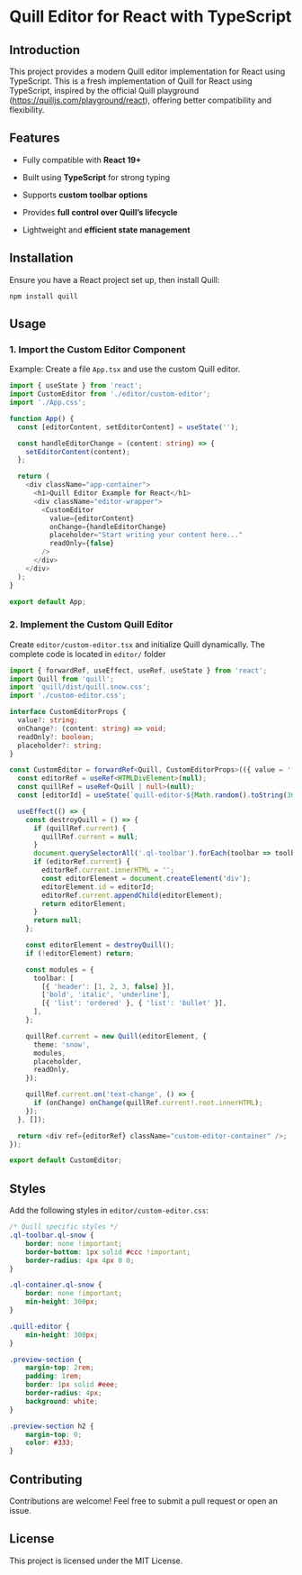 # Quill Editor for React with TypeScript

## Introduction

This project provides a modern Quill editor implementation for React using TypeScript. This is a fresh implementation of Quill for React using TypeScript, inspired by the official Quill playground (https://quilljs.com/playground/react), offering better compatibility and flexibility.

## Features

-   Fully compatible with **React 19+**
    
-   Built using **TypeScript** for strong typing
    
-   Supports **custom toolbar options**
    
-   Provides **full control over Quill’s lifecycle**
    
-   Lightweight and **efficient state management**
    

## Installation

Ensure you have a React project set up, then install Quill:

    npm install quill

## Usage

### 1. Import the Custom Editor Component

Example: Create a file `App.tsx` and use the custom Quill editor.

```typescript
import { useState } from 'react';
import CustomEditor from './editor/custom-editor';
import './App.css';

function App() {
  const [editorContent, setEditorContent] = useState('');

  const handleEditorChange = (content: string) => {
    setEditorContent(content);
  };

  return (
    <div className="app-container">
      <h1>Quill Editor Example for React</h1>
      <div className="editor-wrapper">
        <CustomEditor
          value={editorContent}
          onChange={handleEditorChange}
          placeholder="Start writing your content here..."
          readOnly={false}
        />
      </div>
    </div>
  );
}

export default App;
```

### 2. Implement the Custom Quill Editor

Create `editor/custom-editor.tsx` and initialize Quill dynamically.
The complete code is located in `editor/` folder

```typescript
import { forwardRef, useEffect, useRef, useState } from 'react';
import Quill from 'quill';
import 'quill/dist/quill.snow.css';
import './custom-editor.css';

interface CustomEditorProps {
  value?: string;
  onChange?: (content: string) => void;
  readOnly?: boolean;
  placeholder?: string;
}

const CustomEditor = forwardRef<Quill, CustomEditorProps>(({ value = '', onChange, readOnly = false, placeholder = 'Write something...' }, ref) => {
  const editorRef = useRef<HTMLDivElement>(null);
  const quillRef = useRef<Quill | null>(null);
  const [editorId] = useState(`quill-editor-${Math.random().toString(36).substring(2, 9)}`);

  useEffect(() => {
    const destroyQuill = () => {
      if (quillRef.current) {
        quillRef.current = null;
      }
      document.querySelectorAll('.ql-toolbar').forEach(toolbar => toolbar.remove());
      if (editorRef.current) {
        editorRef.current.innerHTML = '';
        const editorElement = document.createElement('div');
        editorElement.id = editorId;
        editorRef.current.appendChild(editorElement);
        return editorElement;
      }
      return null;
    };

    const editorElement = destroyQuill();
    if (!editorElement) return;

    const modules = {
      toolbar: [
        [{ 'header': [1, 2, 3, false] }],
        ['bold', 'italic', 'underline'],
        [{ 'list': 'ordered' }, { 'list': 'bullet' }],
      ],
    };

    quillRef.current = new Quill(editorElement, {
      theme: 'snow',
      modules,
      placeholder,
      readOnly,
    });

    quillRef.current.on('text-change', () => {
      if (onChange) onChange(quillRef.current!.root.innerHTML);
    });
  }, []);

  return <div ref={editorRef} className="custom-editor-container" />;
});

export default CustomEditor;
```

## Styles

Add the following styles in `editor/custom-editor.css`:

```css
/* Quill specific styles */
.ql-toolbar.ql-snow {
    border: none !important;
    border-bottom: 1px solid #ccc !important;
    border-radius: 4px 4px 0 0;
}

.ql-container.ql-snow {
    border: none !important;
    min-height: 300px;
}

.quill-editor {
    min-height: 300px;
}

.preview-section {
    margin-top: 2rem;
    padding: 1rem;
    border: 1px solid #eee;
    border-radius: 4px;
    background: white;
}

.preview-section h2 {
    margin-top: 0;
    color: #333;
}
```

## Contributing

Contributions are welcome! Feel free to submit a pull request or open an issue.

## License

This project is licensed under the MIT License.